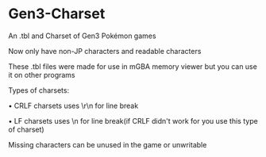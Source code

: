 # Gen3-Charset
An .tbl and Charset of Gen3 Pokémon games

Now only have non-JP characters and readable characters

These .tbl files were made for use in mGBA memory viewer but you can use it on other programs

Types of charsets:

• CRLF charsets uses \r\n for line break

• LF charsets uses \n for line break(if CRLF didn't work for you use this type of charset)


Missing characters can be unused in the game or unwritable
